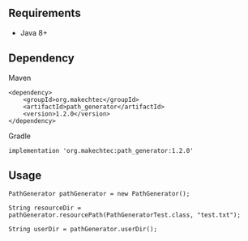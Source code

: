 ## Requirements ##

- Java 8+

## Dependency ##

Maven

    <dependency>
        <groupId>org.makechtec</groupId>
        <artifactId>path_generator</artifactId>
        <version>1.2.0</version>
    </dependency>

Gradle

    implementation 'org.makechtec:path_generator:1.2.0'

## Usage ##

    PathGenerator pathGenerator = new PathGenerator();

    String resourceDir = pathGenerator.resourcePath(PathGeneratorTest.class, "test.txt");

    String userDir = pathGenerator.userDir();